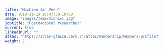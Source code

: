 ```yaml
---
title: "Michien Jan Veen"
date: 2018-11-19T10:47:58+10:00
image: "images/team/michiel.jpg"
jobtitle: "Postdoctoral researcher"
current: true
linkedinurl: ""
atlas: "https://atlas-glance.cern.ch/atlas/membership/members/profile?id=12854"
weight: 2
---
```

